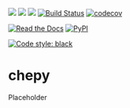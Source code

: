 ![](https://github.com/securisec/chepy/workflows/docs/badge.svg)
![](https://github.com/securisec/chepy/workflows/bandit/badge.svg)
![](https://github.com/securisec/chepy/workflows/pytest/badge.svg)
[![Build Status](https://travis-ci.com/securisec/chepy.svg?branch=master)](https://travis-ci.com/securisec/chepy)
[![codecov](https://codecov.io/gh/securisec/chepy/branch/master/graph/badge.svg?token=q3pRktSVBu)](https://codecov.io/gh/securisec/chepy)

[![Read the Docs](https://img.shields.io/readthedocs/chepy.svg)]()
[![PyPI](https://img.shields.io/pypi/v/chepy.svg)](https://pypi.python.org/pypi/chepy)

[![Code style: black](https://img.shields.io/badge/code%20style-black-000000.svg)](https://github.com/securisec/chepy)

# chepy

Placeholder